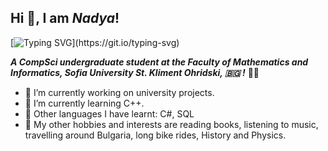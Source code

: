 ## Hi 👋, I am _Nadya_!

[![Typing SVG](https://readme-typing-svg.demolab.com?font=Fira+Code&size=21&pause=1000&color=C194F7&center=true&background=AA1F7400&multiline=true&width=1000&size=21&lines=Welcome+to+my+profile!)](https://git.io/typing-svg)

**_A CompSci undergraduate student at the Faculty of Mathematics and Informatics, Sofia University St. Kliment Ohridski, :bulgaria:	!_**
 :woman_technologist:	

- :tea:	 I’m currently working on university projects.
- 🌱 I’m currently learning C++.
- 🧠 Other languages I have learnt: C#, SQL
- :stars:	My other hobbies and interests are reading books, listening to music, travelling around Bulgaria, long bike rides, History and Physics.
